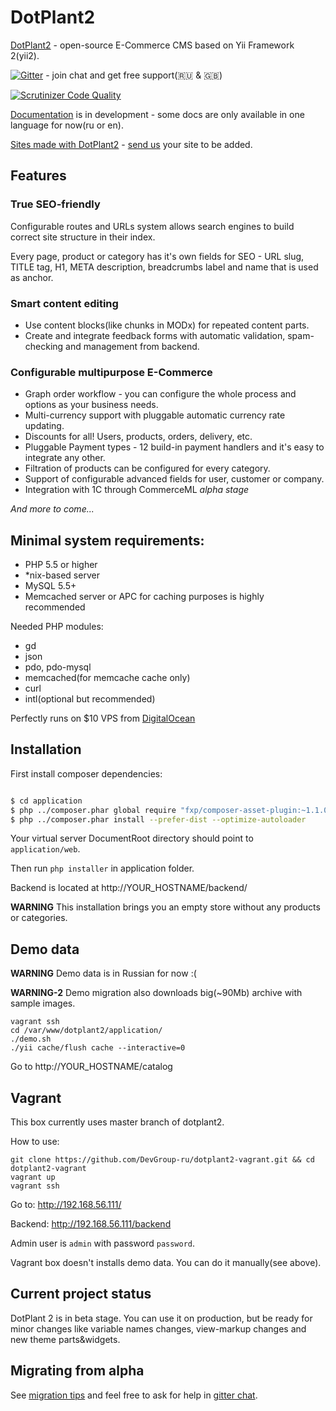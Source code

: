 # DotPlant2

[DotPlant2](http://dotplant.ru/) - open-source E-Commerce CMS based on Yii Framework 2(yii2).

[![Gitter](https://badges.gitter.im/Join%20Chat.svg)](https://gitter.im/DevGroup-ru/dotplant2?utm_source=badge&utm_medium=badge&utm_campaign=pr-badge&utm_content=badge) - join chat and get free support(:ru: & :uk:)

[![Scrutinizer Code Quality](https://scrutinizer-ci.com/g/DevGroup-ru/dotplant2/badges/quality-score.png?b=master)](https://scrutinizer-ci.com/g/DevGroup-ru/dotplant2/?branch=master)

[Documentation](http://docs.dotplant.ru/) is in development - some docs are only available in one language for now(ru or en).

[Sites made with DotPlant2](http://dotplant.ru/showcase) - [send us](http://dotplant.ru/contact) your site to be added.

## Features

### True SEO-friendly

Configurable routes and URLs system allows search engines to build correct site structure in their index.

Every page, product or category has it's own fields for SEO - URL slug, TITLE tag, H1, META description, breadcrumbs label and name that is used as anchor.

### Smart content editing

- Use content blocks(like chunks in MODx) for repeated content parts.
- Create and integrate feedback forms with automatic validation, spam-checking and management from backend.

### Configurable multipurpose E-Commerce

- Graph order workflow - you can configure the whole process and options as your business needs.
- Multi-currency support with pluggable automatic currency rate updating.
- Discounts for all! Users, products, orders, delivery, etc.
- Pluggable Payment types - 12 build-in payment handlers and it's easy to integrate any other.
- Filtration of products can be configured for every category.
- Support of configurable advanced fields for user, customer or company.
- Integration with 1C through CommerceML _alpha stage_

_And more to come..._

## Minimal system requirements:

- PHP 5.5 or higher
- *nix-based server
- MySQL 5.5+
- Memcached server or APC for caching purposes is highly recommended

Needed PHP modules:
- gd
- json
- pdo, pdo-mysql
- memcached(for memcache cache only)
- curl
- intl(optional but recommended)

Perfectly runs on $10 VPS from [DigitalOcean](https://www.digitalocean.com/?refcode=16218608bff6)

## Installation

First install composer dependencies:

``` bash

$ cd application
$ php ../composer.phar global require "fxp/composer-asset-plugin:~1.1.0"
$ php ../composer.phar install --prefer-dist --optimize-autoloader

```

Your virtual server DocumentRoot directory should point to `application/web`.

Then run `php installer` in application folder.

Backend is located at http://YOUR_HOSTNAME/backend/

**WARNING** This installation brings you an empty store without any products or categories.

## Demo data

**WARNING** Demo data is in Russian for now :(

**WARNING-2** Demo migration also downloads big(~90Mb) archive with sample images.

```
vagrant ssh
cd /var/www/dotplant2/application/
./demo.sh
./yii cache/flush cache --interactive=0
```

Go to http://YOUR_HOSTNAME/catalog


## Vagrant

This box currently uses master branch of dotplant2.

How to use:

```
git clone https://github.com/DevGroup-ru/dotplant2-vagrant.git && cd dotplant2-vagrant
vagrant up
vagrant ssh
```

Go to: http://192.168.56.111/

Backend: http://192.168.56.111/backend

Admin user is `admin` with password `password`.

Vagrant box doesn't installs demo data. You can do it manually(see above).

## Current project status

DotPlant 2 is in beta stage. You can use it on production, but be ready for minor changes like variable names changes,  view-markup changes and new theme parts&widgets.

## Migrating from alpha

See [migration tips](migration-tips.md) and feel free to ask for help in [gitter chat](https://gitter.im/DevGroup-ru/dotplant2).
